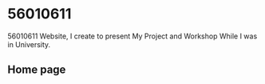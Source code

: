 # 56010611

56010611 Website, I create to present My Project and Workshop While I was in University.

## Home page
